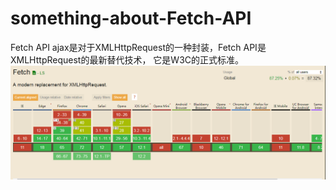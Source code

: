 # something-about-Fetch-API
Fetch API
ajax是对于XMLHttpRequest的一种封装，Fetch API是XMLHttpRequest的最新替代技术， 它是W3C的正式标准。
![fetch_can_i_use](/images/fetch_can_i_use.png "fetch支持率")

